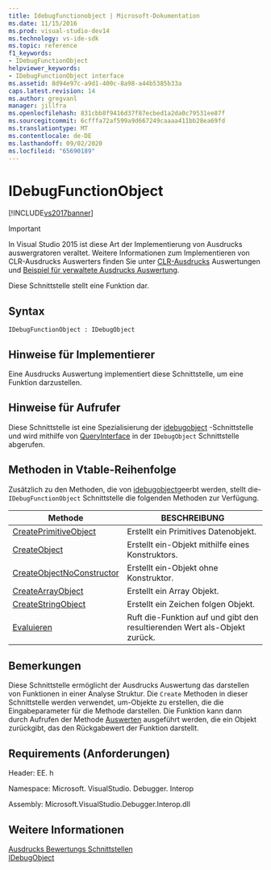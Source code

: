 ```yaml
---
title: Idebugfunctionobject | Microsoft-Dokumentation
ms.date: 11/15/2016
ms.prod: visual-studio-dev14
ms.technology: vs-ide-sdk
ms.topic: reference
f1_keywords:
- IDebugFunctionObject
helpviewer_keywords:
- IDebugFunctionObject interface
ms.assetid: 8d94e97c-a9d1-400c-8a98-a44b5385b33a
caps.latest.revision: 14
ms.author: gregvanl
manager: jillfra
ms.openlocfilehash: 831cbb8f9416d37f87ecbed1a2da0c79531ee87f
ms.sourcegitcommit: 6cfffa72af599a9d667249caaaa411bb28ea69fd
ms.translationtype: MT
ms.contentlocale: de-DE
ms.lasthandoff: 09/02/2020
ms.locfileid: "65690189"
---
```

# <a name="idebugfunctionobject"></a>IDebugFunctionObject
[!INCLUDE[vs2017banner](../../../includes/vs2017banner.md)]

> [!IMPORTANT]
> In Visual Studio 2015 ist diese Art der Implementierung von Ausdrucks auswergratoren veraltet. Weitere Informationen zum Implementieren von CLR-Ausdrucks Auswerters finden Sie unter [CLR-Ausdrucks](https://github.com/Microsoft/ConcordExtensibilitySamples/wiki/CLR-Expression-Evaluators) Auswertungen und [Beispiel für verwaltete Ausdrucks Auswertung](https://github.com/Microsoft/ConcordExtensibilitySamples/wiki/Managed-Expression-Evaluator-Sample).  
  
 Diese Schnittstelle stellt eine Funktion dar.  
  
## <a name="syntax"></a>Syntax  
  
```  
IDebugFunctionObject : IDebugObject  
```  
  
## <a name="notes-for-implementers"></a>Hinweise für Implementierer  
 Eine Ausdrucks Auswertung implementiert diese Schnittstelle, um eine Funktion darzustellen.  
  
## <a name="notes-for-callers"></a>Hinweise für Aufrufer  
 Diese Schnittstelle ist eine Spezialisierung der [idebugobject](../../../extensibility/debugger/reference/idebugobject.md) -Schnittstelle und wird mithilfe von [QueryInterface](https://msdn.microsoft.com/library/62fce95e-aafa-4187-b50b-e6611b74c3b3) in der `IDebugObject` Schnittstelle abgerufen.  
  
## <a name="methods-in-vtable-order"></a>Methoden in Vtable-Reihenfolge  
 Zusätzlich zu den Methoden, die von [idebugobject](../../../extensibility/debugger/reference/idebugobject.md)geerbt werden, stellt die- `IDebugFunctionObject` Schnittstelle die folgenden Methoden zur Verfügung.  
  
|Methode|BESCHREIBUNG|  
|------------|-----------------|  
|[CreatePrimitiveObject](../../../extensibility/debugger/reference/idebugfunctionobject-createprimitiveobject.md)|Erstellt ein Primitives Datenobjekt.|  
|[CreateObject](../../../extensibility/debugger/reference/idebugfunctionobject-createobject.md)|Erstellt ein-Objekt mithilfe eines Konstruktors.|  
|[CreateObjectNoConstructor](../../../extensibility/debugger/reference/idebugfunctionobject-createobjectnoconstructor.md)|Erstellt ein-Objekt ohne Konstruktor.|  
|[CreateArrayObject](../../../extensibility/debugger/reference/idebugfunctionobject-createarrayobject.md)|Erstellt ein Array Objekt.|  
|[CreateStringObject](../../../extensibility/debugger/reference/idebugfunctionobject-createstringobject.md)|Erstellt ein Zeichen folgen Objekt.|  
|[Evaluieren](../../../extensibility/debugger/reference/idebugfunctionobject-evaluate.md)|Ruft die-Funktion auf und gibt den resultierenden Wert als-Objekt zurück.|  
  
## <a name="remarks"></a>Bemerkungen  
 Diese Schnittstelle ermöglicht der Ausdrucks Auswertung das darstellen von Funktionen in einer Analyse Struktur. Die `Create` Methoden in dieser Schnittstelle werden verwendet, um-Objekte zu erstellen, die die Eingabeparameter für die Methode darstellen. Die Funktion kann dann durch Aufrufen der Methode [Auswerten](../../../extensibility/debugger/reference/idebugfunctionobject-evaluate.md) ausgeführt werden, die ein Objekt zurückgibt, das den Rückgabewert der Funktion darstellt.  
  
## <a name="requirements"></a>Requirements (Anforderungen)  
 Header: EE. h  
  
 Namespace: Microsoft. VisualStudio. Debugger. Interop  
  
 Assembly: Microsoft.VisualStudio.Debugger.Interop.dll  
  
## <a name="see-also"></a>Weitere Informationen  
 [Ausdrucks Bewertungs Schnittstellen](../../../extensibility/debugger/reference/expression-evaluation-interfaces.md)   
 [IDebugObject](../../../extensibility/debugger/reference/idebugobject.md)

